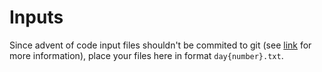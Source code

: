 # Inputs

Since advent of code input files shouldn't be commited to git (see [link](https://mobile.twitter.com/ericwastl/status/1465805354214830081) for more information), place your files here in format `day{number}.txt`.